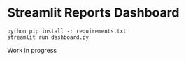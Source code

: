 # Streamlit Reports Dashboard

```
python pip install -r requirements.txt
streamlit run dashboard.py
```

Work in progress